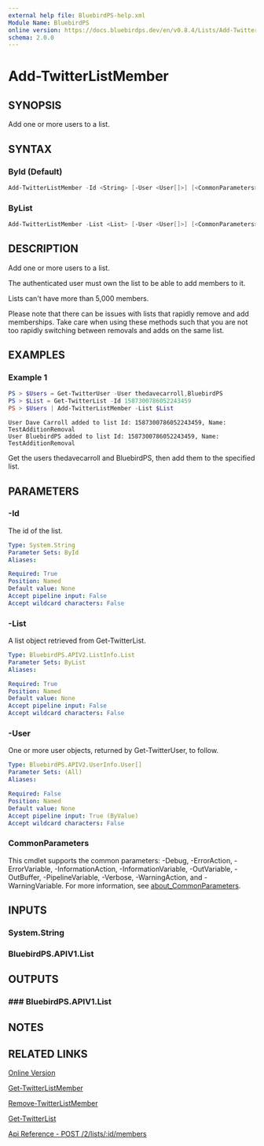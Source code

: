 ```yaml
---
external help file: BluebirdPS-help.xml
Module Name: BluebirdPS
online version: https://docs.bluebirdps.dev/en/v0.8.4/Lists/Add-TwitterListMember
schema: 2.0.0
---
```


# Add-TwitterListMember

## SYNOPSIS

Add one or more users to a list.

## SYNTAX

### ById (Default)

```powershell
Add-TwitterListMember -Id <String> [-User <User[]>] [<CommonParameters>]
```

### ByList

```powershell
Add-TwitterListMember -List <List> [-User <User[]>] [<CommonParameters>]
```

## DESCRIPTION

Add one or more users to a list.

The authenticated user must own the list to be able to add members to it.

Lists can't have more than 5,000 members.

Please note that there can be issues with lists that rapidly remove and add memberships.
Take care when using these methods such that you are not too rapidly switching between removals and adds on the same list.

## EXAMPLES

### Example 1

```powershell
PS > $Users = Get-TwitterUser -User thedavecarroll,BluebirdPS
PS > $List = Get-TwitterList -Id 1587300786052243459
PS > $Users | Add-TwitterListMember -List $List
```

```text
User Dave Carroll added to list Id: 1587300786052243459, Name: TestAdditionRemoval
User BluebirdPS added to list Id: 1587300786052243459, Name: TestAdditionRemoval
```

Get the users thedavecarroll and BluebirdPS, then add them to the specified list.

## PARAMETERS

### -Id

The id of the list.

```yaml
Type: System.String
Parameter Sets: ById
Aliases:

Required: True
Position: Named
Default value: None
Accept pipeline input: False
Accept wildcard characters: False
```

### -List

A list object retrieved from Get-TwitterList.

```yaml
Type: BluebirdPS.APIV2.ListInfo.List
Parameter Sets: ByList
Aliases:

Required: True
Position: Named
Default value: None
Accept pipeline input: False
Accept wildcard characters: False
```

### -User

One or more user objects, returned by Get-TwitterUser, to follow.

```yaml
Type: BluebirdPS.APIV2.UserInfo.User[]
Parameter Sets: (All)
Aliases:

Required: False
Position: Named
Default value: None
Accept pipeline input: True (ByValue)
Accept wildcard characters: False
```

### CommonParameters

This cmdlet supports the common parameters: -Debug, -ErrorAction, -ErrorVariable, -InformationAction, -InformationVariable, -OutVariable, -OutBuffer, -PipelineVariable, -Verbose, -WarningAction, and -WarningVariable. For more information, see [about_CommonParameters](http://go.microsoft.com/fwlink/?LinkID=113216).

## INPUTS

### System.String

### BluebirdPS.APIV1.List

## OUTPUTS

### ### BluebirdPS.APIV1.List

## NOTES

## RELATED LINKS

[Online Version](https://docs.bluebirdps.dev/en/v0.8.4/Lists/Add-TwitterListMember)

[Get-TwitterListMember](https://docs.bluebirdps.dev/en/v0.8.4/Lists/Get-TwitterListMember)

[Remove-TwitterListMember](https://docs.bluebirdps.dev/en/v0.8.4/Lists/Remove-TwitterListMember)

[Get-TwitterList](https://docs.bluebirdps.dev/en/v0.8.4/Lists/Get-TwitterList)

[Api Reference - POST /2/lists/:id/members](https://developer.twitter.com/en/docs/twitter-api/lists/list-members/api-reference/post-lists-id-members)
